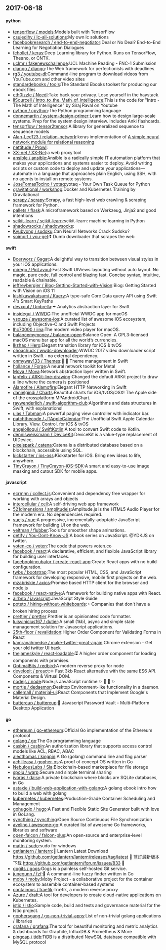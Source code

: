 ## 2017-06-18

#### python
* [tensorflow / models](https://github.com/tensorflow/models):Models built with TensorFlow
* [csujedihy / lc-all-solutions](https://github.com/csujedihy/lc-all-solutions):My own lc solutions
* [facebookresearch / end-to-end-negotiator](https://github.com/facebookresearch/end-to-end-negotiator):Deal or No Deal? End-to-End Learning for Negotiation Dialogues
* [fchollet / keras](https://github.com/fchollet/keras):Deep Learning library for Python. Runs on TensorFlow, Theano, or CNTK.
* [uclmr / fakenewschallenge](https://github.com/uclmr/fakenewschallenge):UCL Machine Reading - FNC-1 Submission
* [django / django](https://github.com/django/django):The Web framework for perfectionists with deadlines.
* [rg3 / youtube-dl](https://github.com/rg3/youtube-dl):Command-line program to download videos from YouTube.com and other video sites
* [standardebooks / tools](https://github.com/standardebooks/tools):The Standard Ebooks toolset for producing our ebook files
* [eth0izzle / Needl](https://github.com/eth0izzle/Needl):Take back your privacy. Lose yourself in the haystack.
* [llSourcell / Intro_to_the_Math_of_intelligence](https://github.com/llSourcell/Intro_to_the_Math_of_intelligence):This is the code for "Intro - The Math of Intelligence" by Siraj Raval on Youtube
* [python / cpython](https://github.com/python/cpython):The Python programming language
* [donnemartin / system-design-primer](https://github.com/donnemartin/system-design-primer):Learn how to design large-scale systems. Prep for the system design interview. Includes Anki flashcards.
* [tensorflow / tensor2tensor](https://github.com/tensorflow/tensor2tensor):A library for generalized sequence to sequence models
* [Alan-Lee123 / relation-network](https://github.com/Alan-Lee123/relation-network):keras implementation of [A simple neural network module for relational reasoning]( https://arxiv.org/pdf/1706.01427.pdf )
* [nettitude / Prowl](https://github.com/nettitude/Prowl):
* [XX-net / XX-Net](https://github.com/XX-net/XX-Net):a web proxy tool
* [ansible / ansible](https://github.com/ansible/ansible):Ansible is a radically simple IT automation platform that makes your applications and systems easier to deploy. Avoid writing scripts or custom code to deploy and update your applications— automate in a language that approaches plain English, using SSH, with no agents to install on remote systems.
* [JoseTomasTocino / yotaq](https://github.com/JoseTomasTocino/yotaq):yotaq - Your Own Task Queue for Python
* [gravitational / workshop](https://github.com/gravitational/workshop):Docker and Kubernetes Training by Gravitational
* [scrapy / scrapy](https://github.com/scrapy/scrapy):Scrapy, a fast high-level web crawling & scraping framework for Python.
* [pallets / flask](https://github.com/pallets/flask):A microframework based on Werkzeug, Jinja2 and good intentions
* [scikit-learn / scikit-learn](https://github.com/scikit-learn/scikit-learn):scikit-learn: machine learning in Python
* [shadowsocks / shadowsocks](https://github.com/shadowsocks/shadowsocks):
* [Kyubyong / sudoku](https://github.com/Kyubyong/sudoku):Can Neural Networks Crack Sudoku?
* [soimort / you-get](https://github.com/soimort/you-get):⏬ Dumb downloader that scrapes the web

#### swift
* [Boerworz / Gagat](https://github.com/Boerworz/Gagat):A delightful way to transition between visual styles in your iOS applications.
* [mirego / PinLayout](https://github.com/mirego/PinLayout):Fast Swift UIViews layouting without auto layout. No magic, pure code, full control and blazing fast. Concise syntax, intuitive, readable & chainable.
* [jeffreybergier / Blog-Getting-Started-with-Vision](https://github.com/jeffreybergier/Blog-Getting-Started-with-Vision):Blog: Getting Started with Vision on iOS 11
* [kishikawakatsumi / Kuery](https://github.com/kishikawakatsumi/Kuery):A type-safe Core Data query API using Swift 4's Smart KeyPaths
* [devxoul / Umbrella](https://github.com/devxoul/Umbrella):☂️ Analytics abstraction layer for Swift
* [insidegui / WWDC](https://github.com/insidegui/WWDC):The unofficial WWDC app for macOS
* [vsouza / awesome-ios](https://github.com/vsouza/awesome-ios):A curated list of awesome iOS ecosystem, including Objective-C and Swift Projects
* [lhc70000 / iina](https://github.com/lhc70000/iina):The modern video player for macOS.
* [balancemymoney / balance-open](https://github.com/balancemymoney/balance-open):Balance Open: A GPL3-licensed macOS menu bar app for all the world’s currencies.
* [lkzhao / Hero](https://github.com/lkzhao/Hero):Elegant transition library for iOS & tvOS
* [ohoachuck / wwdc-downloader](https://github.com/ohoachuck/wwdc-downloader):WWDC 2017 video downloader script written in Swift - no external dependency.
* [onmyway133 / Themes](https://github.com/onmyway133/Themes):👕 👚 Theme management in Swift
* [hollance / Forge](https://github.com/hollance/Forge):A neural network toolkit for Metal
* [Moya / Moya](https://github.com/Moya/Moya):Network abstraction layer written in Swift.
* [lapfelix / ARKit-line-drawing](https://github.com/lapfelix/ARKit-line-drawing):Changed the default ARKit project to draw a line where the camera is positioned
* [Alamofire / Alamofire](https://github.com/Alamofire/Alamofire):Elegant HTTP Networking in Swift
* [danielgindi / Charts](https://github.com/danielgindi/Charts):Beautiful charts for iOS/tvOS/OSX! The Apple side of the crossplatform MPAndroidChart.
* [raywenderlich / swift-algorithm-club](https://github.com/raywenderlich/swift-algorithm-club):Algorithms and data structures in Swift, with explanations!
* [uias / Tabman](https://github.com/uias/Tabman):A powerful paging view controller with indicator bar.
* [patchthecode / JTAppleCalendar](https://github.com/patchthecode/JTAppleCalendar):The Unofficial Swift Apple Calendar Library. View. Control. for iOS & tvOS
* [angelolloqui / SwiftKotlin](https://github.com/angelolloqui/SwiftKotlin):A tool to convert Swift code to Kotlin.
* [dennisweissmann / DeviceKit](https://github.com/dennisweissmann/DeviceKit):DeviceKit is a value-type replacement of UIDevice.
* [pixelspark / catena](https://github.com/pixelspark/catena):Catena is a distributed database based on a blockchain, accessible using SQL.
* [kickstarter / ios-oss](https://github.com/kickstarter/ios-oss):Kickstarter for iOS. Bring new ideas to life, anywhere.
* [TinyCrayon / TinyCrayon-iOS-SDK](https://github.com/TinyCrayon/TinyCrayon-iOS-SDK):A smart and easy-to-use image masking and cutout SDK for mobile apps.

#### javascript
* [ecrmnn / collect.js](https://github.com/ecrmnn/collect.js):Convenient and dependency free wrapper for working with arrays and objects
* [intercellular / cell](https://github.com/intercellular/cell):A self-driving web app framework
* [521dimensions / amplitudejs](https://github.com/521dimensions/amplitudejs):Amplitude.js is the HTML5 Audio Player for the modern era. No dependencies required.
* [vuejs / vue](https://github.com/vuejs/vue):A progressive, incrementally-adoptable JavaScript framework for building UI on the web.
* [veltman / flubber](https://github.com/veltman/flubber):Tools for smoother shape animations.
* [getify / You-Dont-Know-JS](https://github.com/getify/You-Dont-Know-JS):A book series on JavaScript. @YDKJS on twitter.
* [voten-co / voten](https://github.com/voten-co/voten):The code that powers voten.co
* [facebook / react](https://github.com/facebook/react):A declarative, efficient, and flexible JavaScript library for building user interfaces.
* [facebookincubator / create-react-app](https://github.com/facebookincubator/create-react-app):Create React apps with no build configuration.
* [twbs / bootstrap](https://github.com/twbs/bootstrap):The most popular HTML, CSS, and JavaScript framework for developing responsive, mobile first projects on the web.
* [mzabriskie / axios](https://github.com/mzabriskie/axios):Promise based HTTP client for the browser and node.js
* [facebook / react-native](https://github.com/facebook/react-native):A framework for building native apps with React.
* [airbnb / javascript](https://github.com/airbnb/javascript):JavaScript Style Guide
* [poteto / hiring-without-whiteboards](https://github.com/poteto/hiring-without-whiteboards):⭐️ Companies that don't have a broken hiring process
* [prettier / prettier](https://github.com/prettier/prettier):Prettier is an opinionated code formatter.
* [luisvinicius167 / dutier](https://github.com/luisvinicius167/dutier):A small (1kb), async and simple state management solution for Javascript applications.
* [25th-floor / revalidation](https://github.com/25th-floor/revalidation):Higher Order Component for Validating Forms in React
* [kamranahmedse / make-twitter-great-again](https://github.com/kamranahmedse/make-twitter-great-again):Chrome extension - Get your old twitter UI back
* [thejameskyle / react-loadable](https://github.com/thejameskyle/react-loadable):⏳ A higher order component for loading components with promises.
* [OptimalBits / redbird](https://github.com/OptimalBits/redbird):A modern reverse proxy for node
* [developit / preact](https://github.com/developit/preact):⚛️ Fast 3kb React alternative with the same ES6 API. Components & Virtual DOM.
* [nodejs / node](https://github.com/nodejs/node):Node.js JavaScript runtime ✨ 🐢 🚀 ✨
* [mortie / dedaemon](https://github.com/mortie/dedaemon):Desktop Environment-like functionality in a daemon.
* [callemall / material-ui](https://github.com/callemall/material-ui):React Components that Implement Google's Material Design.
* [buttercup / buttercup](https://github.com/buttercup/buttercup):🔑 Javascript Password Vault - Multi-Platform Desktop Application

#### go
* [ethereum / go-ethereum](https://github.com/ethereum/go-ethereum):Official Go implementation of the Ethereum protocol
* [golang / go](https://github.com/golang/go):The Go programming language
* [casbin / casbin](https://github.com/casbin/casbin):An authorization library that supports access control models like ACL, RBAC, ABAC
* [alecthomas / kingpin](https://github.com/alecthomas/kingpin):A Go (golang) command line and flag parser
* [achilleasa / gopher-os](https://github.com/achilleasa/gopher-os):A proof of concept OS written in Go
* [NebulousLabs / Sia](https://github.com/NebulousLabs/Sia):Blockchain-based marketplace for file storage
* [spolu / warp](https://github.com/spolu/warp):Secure and simple terminal sharing
* [ivoras / daisy](https://github.com/ivoras/daisy):A private blockchain where blocks are SQLite databases, in Go
* [astaxie / build-web-application-with-golang](https://github.com/astaxie/build-web-application-with-golang):A golang ebook intro how to build a web with golang
* [kubernetes / kubernetes](https://github.com/kubernetes/kubernetes):Production-Grade Container Scheduling and Management
* [gohugoio / hugo](https://github.com/gohugoio/hugo):A Fast and Flexible Static Site Generator built with love in GoLang.
* [syncthing / syncthing](https://github.com/syncthing/syncthing):Open Source Continuous File Synchronization
* [avelino / awesome-go](https://github.com/avelino/awesome-go):A curated list of awesome Go frameworks, libraries and software
* [open-falcon / falcon-plus](https://github.com/open-falcon/falcon-plus):An open-source and enterprise-level monitoring system.
* [mattn / sudo](https://github.com/mattn/sudo):sudo for windows
* [getlantern / lantern](https://github.com/getlantern/lantern):🔴 Lantern Latest Download https://github.com/getlantern/lantern/releases/tag/latest 🔴 蓝灯最新版本下载 https://github.com/getlantern/forum/issues/833 🔴
* [gogits / gogs](https://github.com/gogits/gogs):Gogs is a painless self-hosted Git service.
* [junegunn / fzf](https://github.com/junegunn/fzf):🌸 A command-line fuzzy finder written in Go
* [moby / moby](https://github.com/moby/moby):Moby Project - a collaborative project for the container ecosystem to assemble container-based systems
* [containous / traefik](https://github.com/containous/traefik):Træfik, a modern reverse proxy
* [Azure / draft](https://github.com/Azure/draft):A tool for developers to create cloud-native applications on Kubernetes.
* [istio / istio](https://github.com/istio/istio):Sample code, build and tests and governance material for the Istio project.
* [gophersgang / go-non-trivial-apps](https://github.com/gophersgang/go-non-trivial-apps):List of non-trivial golang applications / libraries
* [grafana / grafana](https://github.com/grafana/grafana):The tool for beautiful monitoring and metric analytics & dashboards for Graphite, InfluxDB & Prometheus & More
* [pingcap / tidb](https://github.com/pingcap/tidb):TiDB is a distributed NewSQL database compatible with MySQL protocol
